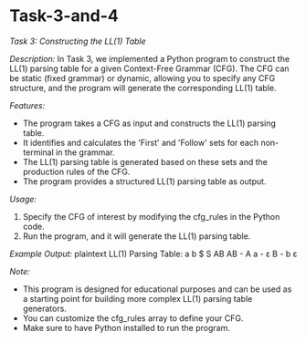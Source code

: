 # Task-3-and-4

*Task 3: Constructing the LL(1) Table*

*Description:*
In Task 3, we implemented a Python program to construct the LL(1) parsing table for a given Context-Free Grammar (CFG). The CFG can be static (fixed grammar) or dynamic, allowing you to specify any CFG structure, and the program will generate the corresponding LL(1) table.

*Features:*
- The program takes a CFG as input and constructs the LL(1) parsing table.
- It identifies and calculates the 'First' and 'Follow' sets for each non-terminal in the grammar.
- The LL(1) parsing table is generated based on these sets and the production rules of the CFG.
- The program provides a structured LL(1) parsing table as output.

*Usage:*
1. Specify the CFG of interest by modifying the cfg_rules in the Python code.
2. Run the program, and it will generate the LL(1) parsing table.

*Example Output:*
plaintext
LL(1) Parsing Table:
       a      b      $
S  AB     AB     -
A  a      -      ε
B  -      b      ε


*Note:*
- This program is designed for educational purposes and can be used as a starting point for building more complex LL(1) parsing table generators.
- You can customize the cfg_rules array to define your CFG.
- Make sure to have Python installed to run the program.
